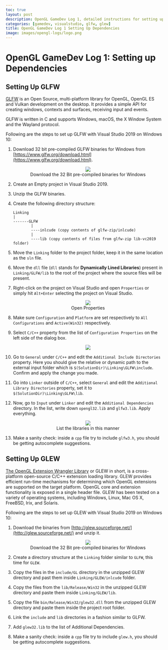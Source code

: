 ```yaml
---
toc: true
layout: post
description: OpenGL GameDev Log 1, detailed instructions for setting up and linking GLFW and GLEW with Visual Studio 2019.
categories: [gamedev, visualstudio, glfw, glew]
title: OpenGL GameDev Log 1 Setting Up Dependencies
image: images/opengl-logs/logo.png
---
```

# OpenGL GameDev Log 1: Setting up Dependencies

## Setting Up GLFW

[GLFW](https://www.glfw.org/) is an Open Source, multi-platform library for OpenGL, OpenGL ES and Vulkan development on the desktop. It provides a simple API for creating windows, contexts and surfaces, receiving input and events.

GLFW is written in C and supports Windows, macOS, the X Window System and the Wayland protocol.

Following are the steps to set up GLFW with Visual Studio 2019 on Windows 10:

1. Download 32 bit pre-compiled GLFW binaries for Windows from [https://www.glfw.org/download.html](https://www.glfw.org/download.html).


    <figure class="image">
        <center>
            <img src="{{site.baseurl}}/images/opengl-logs/log_1_1.png">
            <figcaption>Download the 32 Bit pre-compiled binaries for Windows</figcaption>
        </center>
    </figure>

2. Create an Empty project in Visual Studio 2019.
3. Unzip the GLFW binaries.
4. Create the following directory structure:
    ```
    Linking
    |
    -------GLFW
            |
            ----inlcude (copy contents of glfw-zip/inlcude)
            |
            ----lib (copy contents of files from glfw-zip lib-vc2019 folder)
    ```
5. Move the `Linking` folder to the project folder, keep it in the same location as the `sln` file.
6. Move the `dll` file (`dll` stands for **Dynamically Lined Libraries**) present in `Linking/GLFW/lib` to the root of the project where the source files will be present.
7. Right-click on the project on Visual Studio and open `Properties` or simply hit `Alt+Enter` selecting the project on Visual Studio.

    <figure class="image">
        <center>
            <img src="{{site.baseurl}}/images/opengl-logs/log_1_2.png">
            <figcaption>Open Properties</figcaption>
        </center>
    </figure>

8. Make sure `Configuration` and `Platform` are set respectively to `All Configurations` and `Active(Win32)` respectively.
9. Select `C/C++` property from the list of `Configuration Properties` on the left side of the dialog box.

    <figure class="image">
        <center>
            <img src="{{site.baseurl}}/images/opengl-logs/log_1_3.png">
        </center>
    </figure>

10. Go to `General` under `C/C++` and edit the `Additional Include Directories` property. Here you should give the relative or dynamic path to the external input folder which is `$(SolutionDir)\Linking\GLFW\include`. Confirm and apply the change you made.
11. Go into `Linker` outside of `C/C++`, select `General` and edit the `Additional Library Directories` property, set it to `$(SolutionDir)\Linking\GLFW\lib`.
12. Now, go to `Input` under `Linker` and edit the `Additional Dependencies` directory. In the list, write down `opengl32.lib` and `glfw3.lib`. Apply everything.

    <figure class="image">
        <center>
            <img src="{{site.baseurl}}/images/opengl-logs/log_1_4.png">
            <figcaption>List the libraries in this manner</figcaption>
        </center>
    </figure>

13. Make a sanity check: inside a `cpp` file try to include `glfw3.h`, you should be getting autocomplete suggestions.

## Setting Up GLEW

[The OpenGL Extension Wrangler Library](http://glew.sourceforge.net/) or GLEW in short, is a cross-platform open-source C/C++ extension loading library. GLEW provides efficient run-time mechanisms for determining which OpenGL extensions are supported on the target platform. OpenGL core and extension functionality is exposed in a single header file. GLEW has been tested on a variety of operating systems, including Windows, Linux, Mac OS X, FreeBSD, Irix, and Solaris.

Following are the steps to set up GLEW with Visual Studio 2019 on Windows 10:

1. Download the binaries from [http://glew.sourceforge.net/](http://glew.sourceforge.net/) and unzip it.

    <figure class="image">
        <center>
            <img src="{{site.baseurl}}/images/opengl-logs/log_1_5.png">
            <figcaption>Download the 32 Bit pre-compiled binaries for Windows</figcaption>
        </center>
    </figure>

2. Create a directory structure at the `Linking` folder similar to `GLFW`, this time for `GLEW`.
3. Copy the files in the `include/GL` directory in the unzipped GLEW directory and past them inside `Linking/GLEW/inlcude` folder.
4. Copy the files from the `lib/Release/Win32` in the unzipped GLEW directory and paste them inside `Linking/GLEW/lib`.
5. Copy the file `bin/Release/Win32/glew32.dll` from the unzipped GLEW directory and paste them inside the project root folder.
6. Link the `include` and `lib` directories in a fashion similar to GLFW.
7. Add `glew32.lib` to the list of Additional Dependencies.
8. Make a sanity check: inside a `cpp` file try to include `glew.h`, you should be getting autocomplete suggestions.

